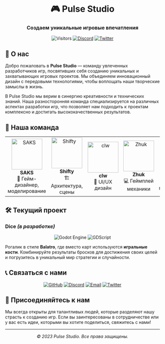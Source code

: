 <div align="center">
  
# 🎮 Pulse Studio

### Создаем уникальные игровые впечатления

![Visitors](https://visitor-badge.laobi.icu/badge?page_id=pulse-studio.pulse-studio)
[![Discord](https://img.shields.io/badge/Discord-Join%20Us-7289DA?style=flat&logo=discord&logoColor=white)](https://discord.gg/pulsestudio)
[![Twitter](https://img.shields.io/badge/Twitter-Follow-1DA1F2?style=flat&logo=twitter&logoColor=white)](https://twitter.com/PulseStudioGames)

</div>

## 🌟 О нас

Добро пожаловать в **Pulse Studio** — команду увлеченных разработчиков игр, посвятивших себя созданию уникальных и захватывающих игровых проектов. Мы объединяем инновационный дизайн с передовыми технологиями, чтобы воплощать наши творческие замыслы в жизнь.

В Pulse Studio мы верим в синергию креативности и технических знаний. Наша разносторонняя команда специализируется на различных аспектах разработки игр, что позволяет нам подходить к проектам комплексно и достигать высококачественных результатов.

## 👥 Наша команда

<table>
  <tr>
    <td align="center">
      <img src="https://github.com/Saksilia.png" width="100px;" alt="SAKS"/><br />
      <b>SAKS</b><br />
      🎨 Гейм-дизайнер, моделирование
    </td>
    <td align="center">
      <img src="https://github.com/ShiftyX1.png" width="100px;" alt="Shifty"/><br />
      <b>Shifty</b><br />
      🏗️ Архитектура, сцены
    </td>
    <td align="center">
      <img src="https://github.com/clw.png" width="100px;" alt="clw"/><br />
      <b>clw</b><br />
      🎯 UI/UX дизайн
    </td>
    <td align="center">
      <img src="https://github.com/clw.png" width="100px;" alt="Zhuk"/><br />
      <b>Zhuk</b><br />
      💻 Геймплей механики
    </td>
    <td align="center">
      <img src="https://github.com/Svinopesik.png" width="100px;" alt="Svinopesik"/><br />
      <b>Svinopesik</b><br />
      🎥 Графическое программирование
    </td>
  </tr>
</table>

## 🛠️ Текущий проект

### Dice _(в разработке)_

<div align="center">
  
![Godot Engine](https://img.shields.io/badge/Godot-478CBF?style=for-the-badge&logo=godot-engine&logoColor=white)
![GDScript](https://img.shields.io/badge/GDScript-478CBF?style=for-the-badge&logo=godot-engine&logoColor=white)

</div>

Рогалик в стиле **Balatro**, где вместо карт используются **игральные кости**. Комбинируйте результаты бросков для достижения своих целей и погрузитесь в уникальный мир стратегии и случайности.

## 📞 Связаться с нами

<div align="center">
  
[![GitHub](https://img.shields.io/badge/GitHub-Follow-181717?style=for-the-badge&logo=github)](https://github.com/Pulse-Studio)
[![Discord](https://img.shields.io/badge/Discord-Join-7289DA?style=for-the-badge&logo=discord)](https://discord.gg/pulsestudio)
[![Email](https://img.shields.io/badge/Email-Contact-D14836?style=for-the-badge&logo=gmail)](mailto:pulseteam@example.com)
[![Twitter](https://img.shields.io/badge/Twitter-Follow-1DA1F2?style=for-the-badge&logo=twitter)](https://twitter.com/PulseStudioGames)

</div>

## 📄 Присоединяйтесь к нам

Мы всегда открыты для талантливых людей, которые разделяют нашу страсть к созданию игр. Если вы заинтересованы в сотрудничестве или у вас есть идеи, которыми вы хотите поделиться, свяжитесь с нами!

<div align="center">

---

*© 2023 Pulse Studio. Все права защищены.*

</div>

